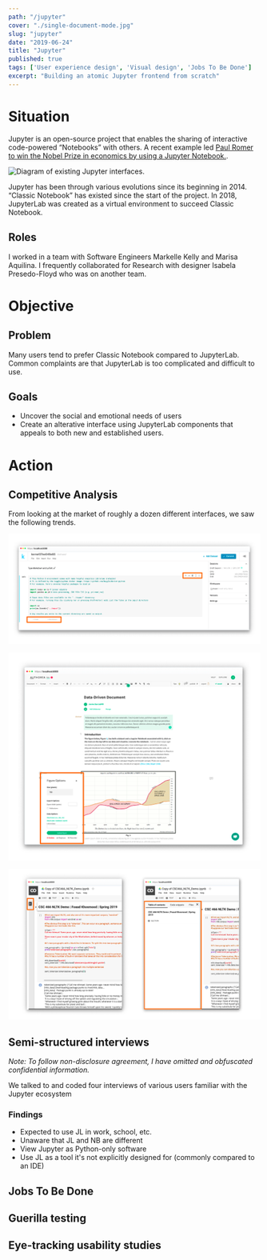 ```yaml
---
path: "/jupyter"
cover: "./single-document-mode.jpg"
slug: "jupyter"
date: "2019-06-24"
title: "Jupyter"
published: true
tags: ['User experience design', 'Visual design', 'Jobs To Be Done']
excerpt: "Building an atomic Jupyter frontend from scratch"
---
```


# Situation

Jupyter is an open-source project that enables the sharing of interactive code-powered “Notebooks” with others. A recent example led [Paul Romer to win the Nobel Prize in economics by using a Jupyter Notebook.](https://qz.com/1417145/economics-nobel-laureate-paul-romer-is-a-python-programming-convert/).

![Diagram of existing Jupyter interfaces.](./images/test.jpg)

Jupyter has been through various evolutions since its beginning in 2014. “Classic Notebook” has existed since the start of the project. In 2018, JupyterLab was created as a virtual environment to succeed Classic Notebook.

## Roles

I worked in a team with Software Engineers Markelle Kelly and Marisa Aquilina. I frequently collaborated for Research with designer Isabela Presedo-Floyd who was on another team.

# Objective

## Problem
Many users tend to prefer Classic Notebook compared to JupyterLab. Common complaints are that JupyterLab is too complicated and difficult to use. 

## Goals
+ Uncover the social and emotional needs of users
+ Create an alterative interface using JupyterLab components that appeals to both new and established users. 

# Action

## Competitive Analysis
From looking at the market of roughly a dozen different interfaces, we saw the following trends.

![Competitor Kaggle's use of Inline editing.](./images/competitive-kaggle.jpg)

![Competitor Authorea's use of figure output.](./images/competitive-authorea.jpg)

![Competitor Collaboratory's use of collapsable navigation.](./images/competitive-collaboratory.jpg)

## Semi-structured interviews

*Note: To follow non-disclosure agreement, I have omitted and obfuscated confidential information.*

We talked to and coded four interviews of various users familiar with the Jupyter ecosystem

### Findings
+ Expected to use JL in work, school, etc.
+ Unaware that JL and NB are different
+ View Jupyter as Python-only software
+ Use JL as a tool it's not explicitly designed for (commonly compared to an IDE)

## Jobs To Be Done


## Guerilla testing


## Eye-tracking usability studies



